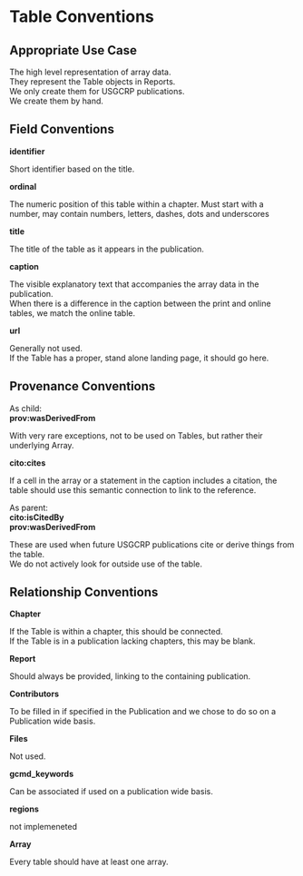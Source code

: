 # Table Conventions

## Appropriate Use Case

The high level representation of array data.  
They represent the Table objects in Reports.  
We only create them for USGCRP publications.  
We create them by hand.  

## Field Conventions

**identifier**

Short identifier based on the title.

**ordinal**

The numeric position of this table within a chapter. Must start with a number, may contain numbers, letters, dashes, dots and underscores

**title**

The title of the table as it appears in the publication.

**caption**

The visible explanatory text that accompanies the array data in the publication.  
When there is a difference in the caption between the print and online tables, we match the online table.  

**url**

Generally not used.  
If the Table has a proper, stand alone landing page, it should go here.  


## Provenance Conventions

As child:  
**prov:wasDerivedFrom**  

With very rare exceptions, not to be used on Tables, but rather their underlying Array.

**cito:cites**

If a cell in the array or a statement in the caption includes a citation, the table should use this semantic connection to link to the reference.

As parent:  
**cito:isCitedBy**  
**prov:wasDerivedFrom**  

These are used when future USGCRP publications cite or derive things from the table.  
We do not actively look for outside use of the table.  

## Relationship Conventions

**Chapter**

If the Table is within a chapter, this should be connected.  
If the Table is in a publication lacking chapters, this may be blank.  

**Report**

Should always be provided, linking to the containing publication.  

**Contributors**

To be filled in if specified in the Publication and we chose to do so on a Publication wide basis.

**Files**

Not used.

**gcmd_keywords**

Can be associated if used on a publication wide basis.  

**regions**

not implemeneted

**Array**

Every table should have at least one array.
